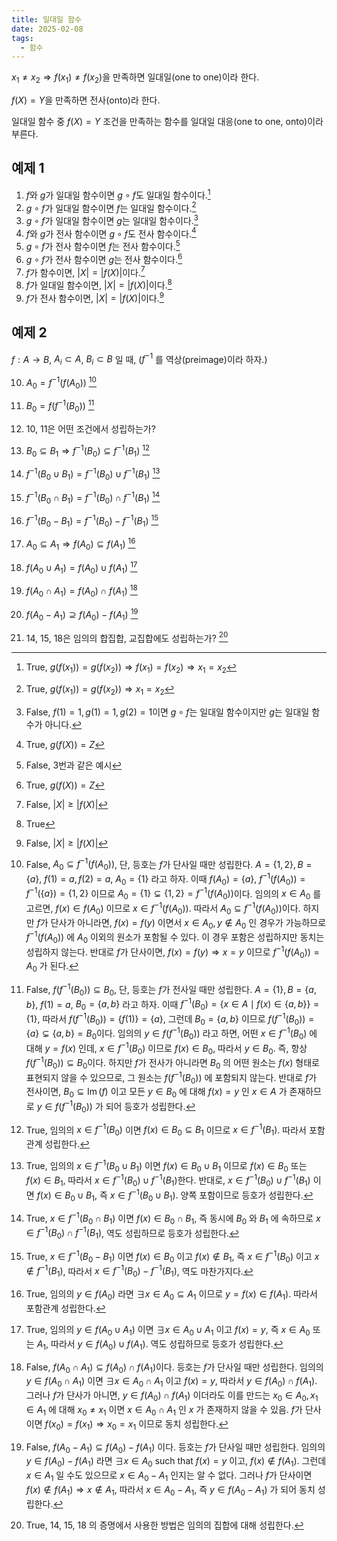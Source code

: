 ```yaml
---
title: 일대일 함수
date: 2025-02-08
tags:
  - 함수
---
```

$x_1 \not= x_2 \Rightarrow f(x_1) \not= f(x_2)$을 만족하면 일대일(one to one)이라 한다.

$f(X) = Y$을 만족하면 전사(onto)라 한다.

일대일 함수 중 $f(X) = Y$ 조건을 만족하는 함수를 일대일 대응(one to one, onto)이라 부른다.

## 예제 1
1. $f$와 $g$가 일대일 함수이면 $g \circ f$도 일대일 함수이다.[^1]
2. $g \circ f$가 일대일 함수이면 $f$는 일대일 함수이다.[^2]
3. $g \circ f$가 일대일 함수이면 $g$는 일대일 함수이다.[^3]
4. $f$와 $g$가 전사 함수이면 $g \circ f$도 전사 함수이다.[^4]
5. $g \circ f$가 전사 함수이면 $f$는 전사 함수이다.[^5]
6. $g \circ f$가 전사 함수이면 $g$는 전사 함수이다.[^6]
7. $f$가 함수이면, $|X| = |f(X)|$이다.[^7]
8. $f$가 일대일 함수이면, $|X| = |f(X)|$이다.[^8]
9. $f$가 전사 함수이면, $|X| = |f(X)|$이다.[^9]

## 예제 2 

$f : A \rightarrow B$, $A_i \subset A$, $B_i \subset B$ 일 때,  ($f^{-1}$ 를 역상(preimage)이라 하자.) 

10. $A_0 = f^{-1}(f(A_0))$ [^10]
11. $B_0 = f(f^{-1}(B_0))$ [^11]
12. 10, 11은 어떤 조건에서 성립하는가?

13. $B_0 \subseteq B_1 \Rightarrow f^{-1}(B_0) \subseteq f^{-1}(B_1)$ [^12]
14. $f^{-1}(B_0 \cup B_1) = f^{-1}(B_0) \cup f^{-1}(B_1)$ [^13]
15. $f^{-1}(B_0 \cap B_1) = f^{-1}(B_0) \cap f^{-1}(B_1)$ [^14]
16. $f^{-1}(B_0 - B_1) = f^{-1}(B_0) - f^{-1}(B_1)$ [^15]

17. $A_0 \subseteq A_1 \Rightarrow f(A_0) \subseteq f(A_1)$ [^16]
18. $f(A_0 \cup A_1) = f(A_0) \cup f(A_1)$ [^17]
19. $f(A_0 \cap A_1) = f(A_0) \cap f(A_1)$ [^18]
20. $f(A_0 - A_1) \supseteq f(A_0) - f(A_1)$ [^19]
21. 14, 15, 18은 임의의 합집합, 교집합에도 성립하는가? [^20]

[^1]: True, $g(f(x_1)) = g(f(x_2)) \Rightarrow f(x_1) = f(x_2) \Rightarrow x_1 = x_2$
[^2]: True, $g(f(x_1)) = g(f(x_2)) \Rightarrow x_1 = x_2$
[^3]: False, $f(1)=1, g(1)=1, g(2)=1$이면 $g \circ f$는 일대일 함수이지만 $g$는 일대일 함수가 아니다.
[^4]: True, $g(f(X))=Z$
[^5]: False, 3번과 같은 예시
[^6]: True, $g(f(X))=Z$
[^7]: False, $|X| \ge |f(X)|$
[^8]: True
[^9]: False, $|X| \ge |f(X)|$
[^10]: False, $A_0 \subseteq f^{-1}(f(A_0))$, 단, 등호는 $f$가 단사일 때만 성립한다. $A = \{1, 2\}, B = \{a\}$, $f(1) = a, f(2) = a$, $A_0 = \{1\}$ 라고 하자. 이때 $f(A_0) = \{a\}$, $f^{-1}(f(A_0)) = f^{-1}(\{a\}) = \{1, 2\}$ 이므로 $A_0 = \{1\} \subsetneq \{1, 2\} = f^{-1}(f(A_0))$이다. 임의의 $x \in A_0$ 를 고르면, $f(x) \in f(A_0)$ 이므로 $x \in f^{-1}(f(A_0))$. 따라서 $A_0 \subseteq f^{-1}(f(A_0))$이다. 하지만 $f$가 단사가 아니라면, $f(x) = f(y)$ 이면서 $x \in A_0, y \notin A_0$ 인 경우가 가능하므로 $f^{-1}(f(A_0))$ 에 $A_0$ 이외의 원소가 포함될 수 있다. 이 경우 포함은 성립하지만 동치는 성립하지 않는다. 반대로 $f$가 단사이면, $f(x) = f(y) \Rightarrow x = y$ 이므로 $f^{-1}(f(A_0)) = A_0$ 가 된다.
[^11]: False, $f(f^{-1}(B_0)) \subseteq B_0$, 단, 등호는 $f$가 전사일 때만 성립한다. $A = \{1\}, B = \{a, b\}$, $f(1) = a$, $B_0 = \{a, b\}$ 라고 하자. 이때 $f^{-1}(B_0) = \{x \in A \mid f(x) \in \{a, b\}\} = \{1\}$, 따라서 $f(f^{-1}(B_0)) = \{f(1)\} = \{a\}$, 그런데 $B_0 = \{a, b\}$ 이므로 $f(f^{-1}(B_0)) = \{a\} \subsetneq \{a, b\} = B_0$이다. 임의의 $y \in f(f^{-1}(B_0))$ 라고 하면, 어떤 $x \in f^{-1}(B_0)$ 에 대해 $y = f(x)$ 인데, $x \in f^{-1}(B_0)$ 이므로 $f(x) \in B_0$, 따라서 $y \in B_0$. 즉, 항상 $f(f^{-1}(B_0)) \subseteq B_0$이다. 하지만 $f$가 전사가 아니라면 $B_0$ 의 어떤 원소는 $f(x)$ 형태로 표현되지 않을 수 있으므로, 그 원소는 $f(f^{-1}(B_0))$ 에 포함되지 않는다. 반대로 $f$가 전사이면, $B_0 \subseteq \operatorname{Im}(f)$ 이고 모든 $y \in B_0$ 에 대해 $f(x) = y$ 인 $x \in A$ 가 존재하므로 $y \in f(f^{-1}(B_0))$ 가 되어 등호가 성립한다.
[^12]: True, 임의의 $x \in f^{-1}(B_0)$ 이면 $f(x) \in B_0 \subseteq B_1$ 이므로 $x \in f^{-1}(B_1)$. 따라서 포함관계 성립한다.
[^13]: True, 임의의 $x \in f^{-1}(B_0 \cup B_1)$ 이면 $f(x) \in B_0 \cup B_1$ 이므로 $f(x) \in B_0$ 또는 $f(x) \in B_1$, 따라서 $x \in f^{-1}(B_0) \cup f^{-1}(B_1)$한다. 반대로, $x \in f^{-1}(B_0) \cup f^{-1}(B_1)$ 이면 $f(x) \in B_0 \cup B_1$, 즉 $x \in f^{-1}(B_0 \cup B_1)$. 양쪽 포함이므로 등호가 성립한다.
[^14]: True, $x \in f^{-1}(B_0 \cap B_1)$ 이면 $f(x) \in B_0 \cap B_1$, 즉 동시에 $B_0$ 와 $B_1$ 에 속하므로 $x \in f^{-1}(B_0) \cap f^{-1}(B_1)$, 역도 성립하므로 등호가 성립한다.
[^15]: True, $x \in f^{-1}(B_0 - B_1)$ 이면 $f(x) \in B_0$ 이고 $f(x) \notin B_1$, 즉 $x \in f^{-1}(B_0)$ 이고 $x \notin f^{-1}(B_1)$, 따라서 $x \in f^{-1}(B_0) - f^{-1}(B_1)$, 역도 마찬가지다.
[^16]: True, 임의의 $y \in f(A_0)$ 라면 $\exists x \in A_0 \subseteq A_1$ 이므로 $y = f(x) \in f(A_1)$. 따라서 포함관계 성립한다.
[^17]: True, 임의의 $y \in f(A_0 \cup A_1)$ 이면 $\exists x \in A_0 \cup A_1$ 이고 $f(x) = y$, 즉 $x \in A_0$ 또는 $A_1$, 따라서 $y \in f(A_0) \cup f(A_1)$. 역도 성립하므로 등호가 성립한다.
[^18]: False, $f(A_0 \cap A_1) \subseteq f(A_0) \cap f(A_1)$이다. 등호는 $f$가 단사일 때만 성립한다. 임의의 $y \in f(A_0 \cap A_1)$ 이면 $\exists x \in A_0 \cap A_1$ 이고 $f(x) = y$, 따라서 $y \in f(A_0) \cap f(A_1)$. 그러나 $f$가 단사가 아니면, $y \in f(A_0) \cap f(A_1)$ 이더라도 이를 만드는 $x_0 \in A_0, x_1 \in A_1$ 에 대해 $x_0 \ne x_1$ 이면 $x \in A_0 \cap A_1$ 인 $x$ 가 존재하지 않을 수 있음. $f$가 단사이면 $f(x_0) = f(x_1) \Rightarrow x_0 = x_1$ 이므로 동치 성립한다.
[^19]: False, $f(A_0 - A_1) \subseteq f(A_0) - f(A_1)$ 이다. 등호는 $f$가 단사일 때만 성립한다. 임의의 $y \in f(A_0) - f(A_1)$ 라면 $\exists x \in A_0$ such that $f(x) = y$ 이고, $f(x) \notin f(A_1)$. 그런데 $x \in A_1$ 일 수도 있으므로 $x \in A_0 - A_1$ 인지는 알 수 없다. 그러나 $f$가 단사이면 $f(x) \notin f(A_1) \Rightarrow x \notin A_1$, 따라서 $x \in A_0 - A_1$, 즉 $y \in f(A_0 - A_1)$ 가 되어 동치 성립한다. 
[^20]: True, 14, 15, 18 의 증명에서 사용한 방법은 임의의 집합에 대해 성립한다.